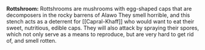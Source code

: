 **Rottshroom:** Rottshrooms are mushrooms with egg-shaped caps that are decomposers in the rocky barrens of Alawo They smell horrible, and this stench acts as a deterrent for [[Capral-Khaff]] who would want to eat their sweet, nutritious, edible caps. They will also attack by spraying their spores, which not only serve as a means to reproduce, but are very hard to get rid of, and smell rotten. 